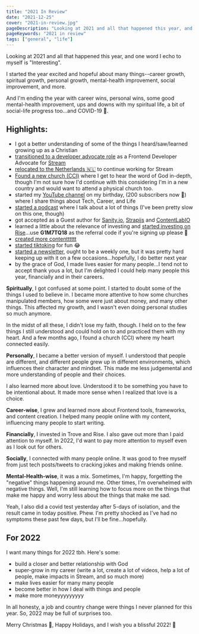 ```yaml
---
title: "2021 In Review"
date: "2021-12-25"
cover: "2021-in-review.jpg"
pageDescription: "Looking at 2021 and all that happened this year, and one word I echo to myself is 'Interesting'...quite a year!!"
pageKeywords: "2021 in review"
tags: ["general", "life"]
---
```


Looking at 2021 and all that happened this year, and one word I echo to myself is "Interesting".

I started the year excited and hopeful about many things--career growth, spiritual growth, personal growth, mental-health improvement, social improvement, and more.

And I'm ending the year with career wins, personal wins, some good mental-health improvement, ups and downs with my spiritual life, a bit of social-life progress too...and COVID-19 🥲.

## Highlights:

- I got a better understanding of some of the things I heard/saw/learned growing up as a Christian
- [transitioned to a developer advocate role](https://twitter.com/iamdillion/status/1443201703218647044?s=21) as a Frontend Developer Advocate for [Stream](https://getstream.io)
- [relocated to the Netherlands 🇳🇱](https://twitter.com/iamdillion/status/1472566702164656130?s=21) to continue working for Stream
- [Found a new church (CCI)](https://twitter.com/iamdillion/status/1452269822549581831?s=21) where I get to hear the word of God in-depth, though I'm not sure how I'd continue with this considering I'm in a new country and would want to attend a physical church too.
- started my [YouTube channel](https://youtube.com/c/dillionmegida) on my birthday, (200 subscribers now 🚀) where I share things about Tech, Career, and Life
- [started a podcast](https://anchor.fm/dillion-megida) where I talk about a lot of things (I've been pretty slow on this one, though)
- got accepted as a Guest author for [Sanity.io](https://sanity.io), [Strapijs](https://strapijs.com) and [ContentLabIO](https://contentlab.io)
- learned a little about the relevance of investing and [started investing on Rise](https://rise.capital/)...use **G1M7TQ18** as the referral code if you're signing up please 🥺
- [created more contentttttt](https://dillionmegida.com/content)
- [started tiktoking](https://tiktok.com/@iamdillion) for fun 😂
- [started a newsletter](http://newsletter.dillionmegida.com/), ought to be a weekly one, but it was pretty hard keeping up with it on a few occasions...hopefully, I do better next year
- by the grace of God, I made lives easier for many people...I tend not to accept thank yous a lot, but I'm delighted I could help many people this year, financially and in their careers.

**Spiritually**, I got confused at some point. I started to doubt some of the things I used to believe in. I became more attentive to how some churches manipulated members, how some were just about money, and many other things. This affected my growth, and I wasn't even doing personal studies so much anymore.

In the midst of all these, I didn't lose my faith, though. I held on to the few things I still understood and could hold on to and practiced them with my heart. And a few months ago, I found a church (CCI) where my heart connected easily.

**Personally**, I became a better version of myself. I understood that people are different, and different people grew up in different environments, which influences their character and mindset. This made me less judgemental and more understanding of people and their choices.

I also learned more about love. Understood it to be something you have to be intentional about. It made more sense when I realized that love is a choice.

**Career-wise**, I grew and learned more about Frontend tools, frameworks, and content creation. I helped many people online with my content, influencing many people to start writing.

**Financially**, I invested in Trove and Rise. I also gave out more than I paid attention to myself. In 2022, I'd want to pay more attention to myself even as I look out for others.

**Socially**, I connected with many people online. It was good to free myself from just tech posts/tweets to cracking jokes and making friends online.

**Mental-Health-wise**, it was a mix. Sometimes, I'm happy, forgetting the "negative" things happening around me. Other times, I'm overwhelmed with negative things. Well, I'm still learning how to focus more on the things that make me happy and worry less about the things that make me sad.

Yeah, I also did a covid test yesterday after 5-days of isolation, and the result came in today positive. Phew. I'm pretty shocked as I've had no symptoms these past few days, but I'll be fine...hopefully.

## For 2022

I want many things for 2022 tbh. Here's some:

- build a closer and better relationship with God
- super-grow in my career (write a lot, create a lot of videos, help a lot of people, make impacts in Stream, and so much more)
- make lives easier for many many people
- become better in how I deal with things and people
- make more moneyyyyyyyyy

In all honesty, a job and country change were things I never planned for this year. So, 2022 may be full of surprises too.

Merry Christmas 🎉, Happy Holidays, and I wish you a blissful 2022! 🥂

